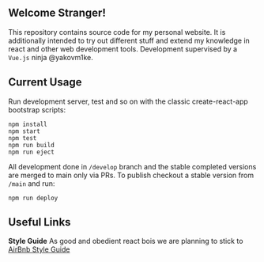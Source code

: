 ## Welcome Stranger!

This repository contains source code for my personal website. It is additionally intended to try out different stuff and extend my knowledge in react and other web development tools. Development supervised by a `Vue.js` ninja @yakovm1ke.

## Current Usage
Run development server, test and so on with the classic create-react-app bootstrap scripts: 

```shell
npm install
npm start
npm test
npm run build
npm run eject
```

All development done in `/develop` branch and the stable completed versions are merged to main only via PRs. To publish checkout a stable version from `/main` and run:

```shell
npm run deploy
```

## Useful Links

**Style Guide** As good and obedient react bois we are planning to stick to [AirBnb Style Guide](https://github.com/airbnb/javascript/blob/master/README.md)